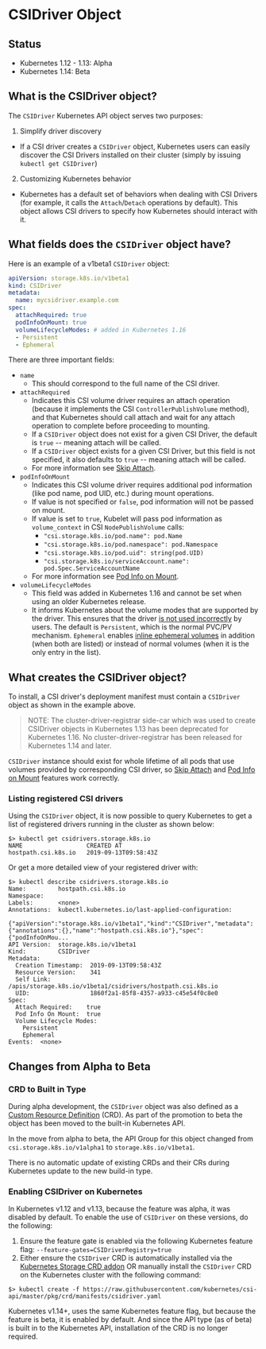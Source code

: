 # CSIDriver Object

## Status

* Kubernetes 1.12 - 1.13: Alpha
* Kubernetes 1.14: Beta

## What is the CSIDriver object?

The `CSIDriver` Kubernetes API object serves two purposes:

1. Simplify driver discovery
  * If a CSI driver creates a `CSIDriver` object, Kubernetes users can easily discover the CSI Drivers installed on their cluster (simply by issuing `kubectl get CSIDriver`)
2. Customizing Kubernetes behavior
  * Kubernetes has a default set of behaviors when dealing with CSI Drivers (for example, it calls the `Attach`/`Detach` operations by default). This object allows CSI drivers to specify how Kubernetes should interact with it.

## What fields does the `CSIDriver` object have?

Here is an example of a v1beta1 `CSIDriver` object:

```YAML
apiVersion: storage.k8s.io/v1beta1
kind: CSIDriver
metadata:
  name: mycsidriver.example.com
spec:
  attachRequired: true
  podInfoOnMount: true
  volumeLifecycleModes: # added in Kubernetes 1.16
  - Persistent
  - Ephemeral
```

There are three important fields:

* `name`
  * This should correspond to the full name of the CSI driver.
* `attachRequired`
  * Indicates this CSI volume driver requires an attach operation (because it implements the CSI `ControllerPublishVolume` method), and that Kubernetes should call attach and wait for any attach operation to complete before proceeding to mounting.
  * If a `CSIDriver` object does not exist for a given CSI Driver, the default is `true` -- meaning attach will be called.
  * If a `CSIDriver` object exists for a given CSI Driver, but this field is not specified, it also defaults to `true` -- meaning attach will be called.
  * For more information see [Skip Attach](skip-attach.md).
* `podInfoOnMount`
  * Indicates this CSI volume driver requires additional pod information (like pod name, pod UID, etc.) during mount operations.
  * If value is not specified or `false`, pod information will not be passed on mount.
  * If value is set to `true`, Kubelet will pass pod information as `volume_context` in CSI `NodePublishVolume` calls:
    * `"csi.storage.k8s.io/pod.name": pod.Name`
    * `"csi.storage.k8s.io/pod.namespace": pod.Namespace`
    * `"csi.storage.k8s.io/pod.uid": string(pod.UID)`
    * `"csi.storage.k8s.io/serviceAccount.name": pod.Spec.ServiceAccountName`
  * For more information see [Pod Info on Mount](pod-info.md).
* `volumeLifecycleModes`
  * This field was added in Kubernetes 1.16 and cannot be set when using an older Kubernetes release.
  * It informs Kubernetes about the volume modes that are supported by the driver.
    This ensures that the driver [is not used incorrectly](https://github.com/kubernetes/enhancements/blob/master/keps/sig-storage/20190122-csi-inline-volumes.md#support-for-inline-csi-volumes) by users.
    The default is `Persistent`, which is the normal PVC/PV mechanism. `Ephemeral` enables
    [inline ephemeral volumes](ephemeral-local-volumes.md) in addition (when both
    are listed) or instead of normal volumes (when it is the only entry in the list).

## What creates the CSIDriver object?

To install, a CSI driver's deployment manifest must contain a `CSIDriver`
object as shown in the example above.

>NOTE: The cluster-driver-registrar side-car which was used to create CSIDriver
>objects in Kubernetes 1.13 has been deprecated for Kubernetes 1.16. No
>cluster-driver-registrar has been released for Kubernetes 1.14 and later.

`CSIDriver` instance should exist for whole lifetime of all pods that use
volumes provided by corresponding CSI driver, so [Skip Attach](skip-attach.md)
and [Pod Info on Mount](pod-info.md) features work correctly.

### Listing registered CSI drivers
Using the `CSIDriver` object, it is now possible to query Kubernetes to get a list of registered drivers running in the cluster as shown below:

```
$> kubectl get csidrivers.storage.k8s.io
NAME                  CREATED AT
hostpath.csi.k8s.io   2019-09-13T09:58:43Z
```
Or get a more detailed view of your registered driver with:
```
$> kubectl describe csidrivers.storage.k8s.io
Name:         hostpath.csi.k8s.io
Namespace:    
Labels:       <none>
Annotations:  kubectl.kubernetes.io/last-applied-configuration:
                {"apiVersion":"storage.k8s.io/v1beta1","kind":"CSIDriver","metadata":{"annotations":{},"name":"hostpath.csi.k8s.io"},"spec":{"podInfoOnMou...
API Version:  storage.k8s.io/v1beta1
Kind:         CSIDriver
Metadata:
  Creation Timestamp:  2019-09-13T09:58:43Z
  Resource Version:    341
  Self Link:           /apis/storage.k8s.io/v1beta1/csidrivers/hostpath.csi.k8s.io
  UID:                 1860f2a1-85f8-4357-a933-c45e54f0c8e0
Spec:
  Attach Required:    true
  Pod Info On Mount:  true
  Volume Lifecycle Modes:
    Persistent
    Ephemeral
Events:  <none>
```

## Changes from Alpha to Beta
### CRD to Built in Type
During alpha development, the `CSIDriver` object was also defined as a [Custom Resource Definition](https://kubernetes.io/docs/tasks/access-kubernetes-api/custom-resources/custom-resource-definitions/#create-a-customresourcedefinition) (CRD). As part of the promotion to beta the object has been moved to the built-in Kubernetes API.

In the move from alpha to beta, the API Group for this object changed from `csi.storage.k8s.io/v1alpha1` to `storage.k8s.io/v1beta1`.

There is no automatic update of existing CRDs and their CRs during Kubernetes update to the new build-in type.

### Enabling CSIDriver on Kubernetes
In Kubernetes v1.12 and v1.13, because the feature was alpha, it was disabled by default. To enable the use of `CSIDriver` on these versions, do the following:

1. Ensure the feature gate is enabled via the following Kubernetes feature flag: `--feature-gates=CSIDriverRegistry=true`
2. Either ensure the `CSIDriver` CRD is automatically installed via the [Kubernetes Storage CRD addon](https://github.com/kubernetes/kubernetes/tree/master/cluster/addons/storage-crds) OR manually install the `CSIDriver` CRD on the Kubernetes cluster with the following command:

```
$> kubectl create -f https://raw.githubusercontent.com/kubernetes/csi-api/master/pkg/crd/manifests/csidriver.yaml
```
Kubernetes v1.14+, uses the same Kubernetes feature flag, but because the feature is beta, it is enabled by default. And since the API type (as of beta) is built in to the Kubernetes API, installation of the CRD is no longer required.

